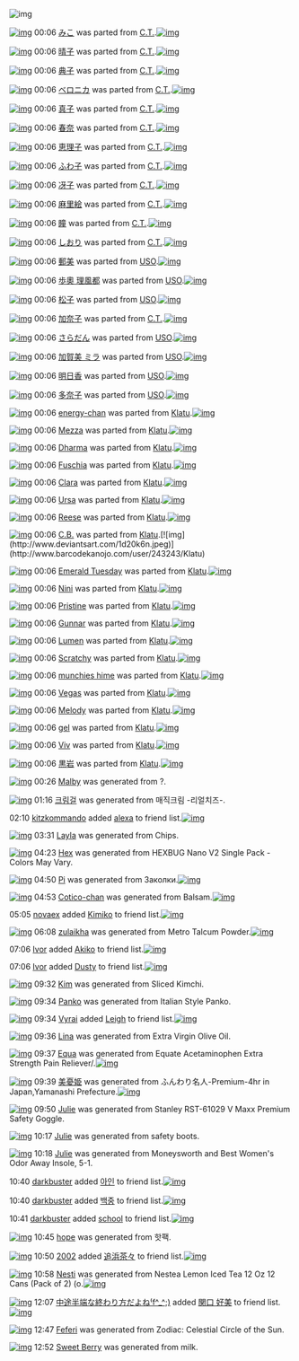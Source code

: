 ![img](http://gdrive-cdn.herokuapp.com/537b65a5bc09f0000721dda7/512px-barcode.png)

[![img](http://www.deviantsart.com/3e1qhlt.png)](http://www.barcodekanojo.com/kanojo/2596175/%E3%81%BF%E3%81%93) 00:06 [みこ](http://www.barcodekanojo.com/kanojo/2596175/%E3%81%BF%E3%81%93) was parted from [C.T.](http://www.barcodekanojo.com/kanojo/2596175/%E3%81%BF%E3%81%93).[![img](http://www.deviantsart.com/fhrc6a.jpeg)](http://www.barcodekanojo.com/user/272165/C.T.) 

[![img](http://www.deviantsart.com/gh5f3n.png)](http://www.barcodekanojo.com/kanojo/2876357/%E6%99%B4%E5%AD%90) 00:06 [晴子](http://www.barcodekanojo.com/kanojo/2876357/%E6%99%B4%E5%AD%90) was parted from [C.T.](http://www.barcodekanojo.com/kanojo/2876357/%E6%99%B4%E5%AD%90).[![img](http://www.deviantsart.com/fhrc6a.jpeg)](http://www.barcodekanojo.com/user/272165/C.T.) 

[![img](http://www.deviantsart.com/3q5gi1v.png)](http://www.barcodekanojo.com/kanojo/2866947/%E5%85%B8%E5%AD%90) 00:06 [典子](http://www.barcodekanojo.com/kanojo/2866947/%E5%85%B8%E5%AD%90) was parted from [C.T.](http://www.barcodekanojo.com/kanojo/2866947/%E5%85%B8%E5%AD%90).[![img](http://www.deviantsart.com/fhrc6a.jpeg)](http://www.barcodekanojo.com/user/272165/C.T.) 

[![img](http://www.deviantsart.com/3nchgeq.png)](http://www.barcodekanojo.com/kanojo/2594263/%E3%83%99%E3%83%AD%E3%83%8B%E3%82%AB) 00:06 [ベロニカ](http://www.barcodekanojo.com/kanojo/2594263/%E3%83%99%E3%83%AD%E3%83%8B%E3%82%AB) was parted from [C.T.](http://www.barcodekanojo.com/kanojo/2594263/%E3%83%99%E3%83%AD%E3%83%8B%E3%82%AB).[![img](http://www.deviantsart.com/fhrc6a.jpeg)](http://www.barcodekanojo.com/user/272165/C.T.) 

[![img](http://www.deviantsart.com/2gbm97t.png)](http://www.barcodekanojo.com/kanojo/2594280/%E7%9C%9F%E5%AD%90) 00:06 [真子](http://www.barcodekanojo.com/kanojo/2594280/%E7%9C%9F%E5%AD%90) was parted from [C.T.](http://www.barcodekanojo.com/kanojo/2594280/%E7%9C%9F%E5%AD%90).[![img](http://www.deviantsart.com/fhrc6a.jpeg)](http://www.barcodekanojo.com/user/272165/C.T.) 

[![img](http://www.deviantsart.com/3vuem73.png)](http://www.barcodekanojo.com/kanojo/2594283/%E6%98%A5%E5%A5%88) 00:06 [春奈](http://www.barcodekanojo.com/kanojo/2594283/%E6%98%A5%E5%A5%88) was parted from [C.T.](http://www.barcodekanojo.com/kanojo/2594283/%E6%98%A5%E5%A5%88).[![img](http://www.deviantsart.com/fhrc6a.jpeg)](http://www.barcodekanojo.com/user/272165/C.T.) 

[![img](http://www.deviantsart.com/10fg311.png)](http://www.barcodekanojo.com/kanojo/2572946/%E6%81%B5%E7%90%86%E5%AD%90) 00:06 [恵理子](http://www.barcodekanojo.com/kanojo/2572946/%E6%81%B5%E7%90%86%E5%AD%90) was parted from [C.T.](http://www.barcodekanojo.com/kanojo/2572946/%E6%81%B5%E7%90%86%E5%AD%90).[![img](http://www.deviantsart.com/fhrc6a.jpeg)](http://www.barcodekanojo.com/user/272165/C.T.) 

[![img](http://www.deviantsart.com/n8hqif.png)](http://www.barcodekanojo.com/kanojo/2574356/%E3%81%B5%E3%82%8F%E5%AD%90) 00:06 [ふわ子](http://www.barcodekanojo.com/kanojo/2574356/%E3%81%B5%E3%82%8F%E5%AD%90) was parted from [C.T.](http://www.barcodekanojo.com/kanojo/2574356/%E3%81%B5%E3%82%8F%E5%AD%90).[![img](http://www.deviantsart.com/fhrc6a.jpeg)](http://www.barcodekanojo.com/user/272165/C.T.) 

[![img](http://www.deviantsart.com/ng2dbm.png)](http://www.barcodekanojo.com/kanojo/2576484/%E5%86%B4%E5%AD%90) 00:06 [冴子](http://www.barcodekanojo.com/kanojo/2576484/%E5%86%B4%E5%AD%90) was parted from [C.T.](http://www.barcodekanojo.com/kanojo/2576484/%E5%86%B4%E5%AD%90).[![img](http://www.deviantsart.com/fhrc6a.jpeg)](http://www.barcodekanojo.com/user/272165/C.T.) 

[![img](http://www.deviantsart.com/37ur342.png)](http://www.barcodekanojo.com/kanojo/2625490/%E9%BA%BB%E9%87%8C%E7%B5%B5) 00:06 [麻里絵](http://www.barcodekanojo.com/kanojo/2625490/%E9%BA%BB%E9%87%8C%E7%B5%B5) was parted from [C.T.](http://www.barcodekanojo.com/kanojo/2625490/%E9%BA%BB%E9%87%8C%E7%B5%B5).[![img](http://www.deviantsart.com/fhrc6a.jpeg)](http://www.barcodekanojo.com/user/272165/C.T.) 

[![img](http://www.deviantsart.com/25gs66b.png)](http://www.barcodekanojo.com/kanojo/2651804/%E7%9E%B3) 00:06 [瞳](http://www.barcodekanojo.com/kanojo/2651804/%E7%9E%B3) was parted from [C.T.](http://www.barcodekanojo.com/kanojo/2651804/%E7%9E%B3).[![img](http://www.deviantsart.com/fhrc6a.jpeg)](http://www.barcodekanojo.com/user/272165/C.T.) 

[![img](http://www.deviantsart.com/1c264u3.png)](http://www.barcodekanojo.com/kanojo/2619181/%E3%81%97%E3%81%8A%E3%82%8A) 00:06 [しおり](http://www.barcodekanojo.com/kanojo/2619181/%E3%81%97%E3%81%8A%E3%82%8A) was parted from [C.T.](http://www.barcodekanojo.com/kanojo/2619181/%E3%81%97%E3%81%8A%E3%82%8A).[![img](http://www.deviantsart.com/fhrc6a.jpeg)](http://www.barcodekanojo.com/user/272165/C.T.) 

[![img](http://www.deviantsart.com/2ist474.png)](http://www.barcodekanojo.com/kanojo/1538767/%E9%83%B5%E7%BE%8E) 00:06 [郵美](http://www.barcodekanojo.com/kanojo/1538767/%E9%83%B5%E7%BE%8E) was parted from [USO](http://www.barcodekanojo.com/kanojo/1538767/%E9%83%B5%E7%BE%8E).[![img](http://www.deviantsart.com/23q3t7f.png)](http://www.barcodekanojo.com/user/211042/USO) 

[![img](http://www.deviantsart.com/1j0p47f.png)](http://www.barcodekanojo.com/kanojo/2151013/%E6%AD%A9%E5%A5%A7%20%E7%90%86%E9%A2%A8%E9%83%BD) 00:06 [歩奧 理風都](http://www.barcodekanojo.com/kanojo/2151013/%E6%AD%A9%E5%A5%A7%20%E7%90%86%E9%A2%A8%E9%83%BD) was parted from [USO](http://www.barcodekanojo.com/kanojo/2151013/%E6%AD%A9%E5%A5%A7%20%E7%90%86%E9%A2%A8%E9%83%BD).[![img](http://www.deviantsart.com/23q3t7f.png)](http://www.barcodekanojo.com/user/211042/USO) 

[![img](http://www.deviantsart.com/1a3fr6h.png)](http://www.barcodekanojo.com/kanojo/2181670/%E6%9D%BE%E5%AD%90) 00:06 [松子](http://www.barcodekanojo.com/kanojo/2181670/%E6%9D%BE%E5%AD%90) was parted from [USO](http://www.barcodekanojo.com/kanojo/2181670/%E6%9D%BE%E5%AD%90).[![img](http://www.deviantsart.com/23q3t7f.png)](http://www.barcodekanojo.com/user/211042/USO) 

[![img](http://www.deviantsart.com/da0mmf.png)](http://www.barcodekanojo.com/kanojo/2620450/%E5%8A%A0%E5%A5%88%E5%AD%90) 00:06 [加奈子](http://www.barcodekanojo.com/kanojo/2620450/%E5%8A%A0%E5%A5%88%E5%AD%90) was parted from [C.T.](http://www.barcodekanojo.com/kanojo/2620450/%E5%8A%A0%E5%A5%88%E5%AD%90).[![img](http://www.deviantsart.com/fhrc6a.jpeg)](http://www.barcodekanojo.com/user/272165/C.T.) 

[![img](http://www.deviantsart.com/1qjp8pu.png)](http://www.barcodekanojo.com/kanojo/1662964/%E3%81%95%E3%82%89%E3%81%A0%E3%82%93) 00:06 [さらだん](http://www.barcodekanojo.com/kanojo/1662964/%E3%81%95%E3%82%89%E3%81%A0%E3%82%93) was parted from [USO](http://www.barcodekanojo.com/kanojo/1662964/%E3%81%95%E3%82%89%E3%81%A0%E3%82%93).[![img](http://www.deviantsart.com/23q3t7f.png)](http://www.barcodekanojo.com/user/211042/USO) 

[![img](http://www.deviantsart.com/vojj5.png)](http://www.barcodekanojo.com/kanojo/337396/%E5%8A%A0%E8%B3%80%E7%BE%8E%20%E3%83%9F%E3%83%A9) 00:06 [加賀美 ミラ](http://www.barcodekanojo.com/kanojo/337396/%E5%8A%A0%E8%B3%80%E7%BE%8E%20%E3%83%9F%E3%83%A9) was parted from [USO](http://www.barcodekanojo.com/kanojo/337396/%E5%8A%A0%E8%B3%80%E7%BE%8E%20%E3%83%9F%E3%83%A9).[![img](http://www.deviantsart.com/23q3t7f.png)](http://www.barcodekanojo.com/user/211042/USO) 

[![img](http://www.deviantsart.com/1sd6lbg.png)](http://www.barcodekanojo.com/kanojo/2713007/%E6%98%8E%E6%97%A5%E9%A6%99) 00:06 [明日香](http://www.barcodekanojo.com/kanojo/2713007/%E6%98%8E%E6%97%A5%E9%A6%99) was parted from [USO](http://www.barcodekanojo.com/kanojo/2713007/%E6%98%8E%E6%97%A5%E9%A6%99).[![img](http://www.deviantsart.com/23q3t7f.png)](http://www.barcodekanojo.com/user/211042/USO) 

[![img](http://www.deviantsart.com/g1fqjg.png)](http://www.barcodekanojo.com/kanojo/2630644/%E5%A4%9A%E5%A5%88%E5%AD%90) 00:06 [多奈子](http://www.barcodekanojo.com/kanojo/2630644/%E5%A4%9A%E5%A5%88%E5%AD%90) was parted from [USO](http://www.barcodekanojo.com/kanojo/2630644/%E5%A4%9A%E5%A5%88%E5%AD%90).[![img](http://www.deviantsart.com/23q3t7f.png)](http://www.barcodekanojo.com/user/211042/USO) 

[![img](http://www.deviantsart.com/8mj5.png)](http://www.barcodekanojo.com/kanojo/2539918/energy-chan) 00:06 [energy-chan](http://www.barcodekanojo.com/kanojo/2539918/energy-chan) was parted from [Klatu](http://www.barcodekanojo.com/kanojo/2539918/energy-chan).[![img](http://www.deviantsart.com/1d20k6n.jpeg)](http://www.barcodekanojo.com/user/243243/Klatu) 

[![img](http://www.deviantsart.com/2cbu7o7.png)](http://www.barcodekanojo.com/kanojo/2533068/Mezza) 00:06 [Mezza](http://www.barcodekanojo.com/kanojo/2533068/Mezza) was parted from [Klatu](http://www.barcodekanojo.com/kanojo/2533068/Mezza).[![img](http://www.deviantsart.com/1d20k6n.jpeg)](http://www.barcodekanojo.com/user/243243/Klatu) 

[![img](http://www.deviantsart.com/28478tj.png)](http://www.barcodekanojo.com/kanojo/2538582/Dharma) 00:06 [Dharma](http://www.barcodekanojo.com/kanojo/2538582/Dharma) was parted from [Klatu](http://www.barcodekanojo.com/kanojo/2538582/Dharma).[![img](http://www.deviantsart.com/1d20k6n.jpeg)](http://www.barcodekanojo.com/user/243243/Klatu) 

[![img](http://www.deviantsart.com/20tjdtj.png)](http://www.barcodekanojo.com/kanojo/2528871/Fuschia) 00:06 [Fuschia](http://www.barcodekanojo.com/kanojo/2528871/Fuschia) was parted from [Klatu](http://www.barcodekanojo.com/kanojo/2528871/Fuschia).[![img](http://www.deviantsart.com/1d20k6n.jpeg)](http://www.barcodekanojo.com/user/243243/Klatu) 

[![img](http://www.deviantsart.com/2feu904.png)](http://www.barcodekanojo.com/kanojo/2515403/Clara) 00:06 [Clara](http://www.barcodekanojo.com/kanojo/2515403/Clara) was parted from [Klatu](http://www.barcodekanojo.com/kanojo/2515403/Clara).[![img](http://www.deviantsart.com/1d20k6n.jpeg)](http://www.barcodekanojo.com/user/243243/Klatu) 

[![img](http://www.deviantsart.com/1j59r3i.png)](http://www.barcodekanojo.com/kanojo/2525564/Ursa) 00:06 [Ursa](http://www.barcodekanojo.com/kanojo/2525564/Ursa) was parted from [Klatu](http://www.barcodekanojo.com/kanojo/2525564/Ursa).[![img](http://www.deviantsart.com/1d20k6n.jpeg)](http://www.barcodekanojo.com/user/243243/Klatu) 

[![img](http://www.deviantsart.com/2n6vo7g.png)](http://www.barcodekanojo.com/kanojo/2532871/Reese) 00:06 [Reese](http://www.barcodekanojo.com/kanojo/2532871/Reese) was parted from [Klatu](http://www.barcodekanojo.com/kanojo/2532871/Reese).[![img](http://www.deviantsart.com/1d20k6n.jpeg)](http://www.barcodekanojo.com/user/243243/Klatu) 

[![img](http://www.deviantsart.com/315h34v.png)](http://www.barcodekanojo.com/kanojo/2816621/C.B.) 00:06 [C.B.](http://www.barcodekanojo.com/kanojo/2816621/C.B.) was parted from [Klatu](http://www.barcodekanojo.com/kanojo/2816621/C.B.).[![img](http://www.deviantsart.com/1d20k6n.jpeg)](http://www.barcodekanojo.com/user/243243/Klatu) 

[![img](http://www.deviantsart.com/1fi04g9.png)](http://www.barcodekanojo.com/kanojo/2813013/Emerald%20Tuesday) 00:06 [Emerald Tuesday](http://www.barcodekanojo.com/kanojo/2813013/Emerald%20Tuesday) was parted from [Klatu](http://www.barcodekanojo.com/kanojo/2813013/Emerald%20Tuesday).[![img](http://www.deviantsart.com/1d20k6n.jpeg)](http://www.barcodekanojo.com/user/243243/Klatu) 

[![img](http://www.deviantsart.com/1426u6b.png)](http://www.barcodekanojo.com/kanojo/2817361/Nini) 00:06 [Nini](http://www.barcodekanojo.com/kanojo/2817361/Nini) was parted from [Klatu](http://www.barcodekanojo.com/kanojo/2817361/Nini).[![img](http://www.deviantsart.com/1d20k6n.jpeg)](http://www.barcodekanojo.com/user/243243/Klatu) 

[![img](http://www.deviantsart.com/26riabr.png)](http://www.barcodekanojo.com/kanojo/2820366/Pristine) 00:06 [Pristine](http://www.barcodekanojo.com/kanojo/2820366/Pristine) was parted from [Klatu](http://www.barcodekanojo.com/kanojo/2820366/Pristine).[![img](http://www.deviantsart.com/1d20k6n.jpeg)](http://www.barcodekanojo.com/user/243243/Klatu) 

[![img](http://www.deviantsart.com/2bnfmi7.png)](http://www.barcodekanojo.com/kanojo/2817358/Gunnar) 00:06 [Gunnar](http://www.barcodekanojo.com/kanojo/2817358/Gunnar) was parted from [Klatu](http://www.barcodekanojo.com/kanojo/2817358/Gunnar).[![img](http://www.deviantsart.com/1d20k6n.jpeg)](http://www.barcodekanojo.com/user/243243/Klatu) 

[![img](http://www.deviantsart.com/3cfljm4.png)](http://www.barcodekanojo.com/kanojo/2537940/Lumen) 00:06 [Lumen](http://www.barcodekanojo.com/kanojo/2537940/Lumen) was parted from [Klatu](http://www.barcodekanojo.com/kanojo/2537940/Lumen).[![img](http://www.deviantsart.com/1d20k6n.jpeg)](http://www.barcodekanojo.com/user/243243/Klatu) 

[![img](http://www.deviantsart.com/2mrkmnu.png)](http://www.barcodekanojo.com/kanojo/2528887/Scratchy) 00:06 [Scratchy](http://www.barcodekanojo.com/kanojo/2528887/Scratchy) was parted from [Klatu](http://www.barcodekanojo.com/kanojo/2528887/Scratchy).[![img](http://www.deviantsart.com/1d20k6n.jpeg)](http://www.barcodekanojo.com/user/243243/Klatu) 

[![img](http://www.deviantsart.com/11got0g.png)](http://www.barcodekanojo.com/kanojo/2522596/munchies%20hime) 00:06 [munchies hime](http://www.barcodekanojo.com/kanojo/2522596/munchies%20hime) was parted from [Klatu](http://www.barcodekanojo.com/kanojo/2522596/munchies%20hime).[![img](http://www.deviantsart.com/1d20k6n.jpeg)](http://www.barcodekanojo.com/user/243243/Klatu) 

[![img](http://www.deviantsart.com/1mb89e6.png)](http://www.barcodekanojo.com/kanojo/2528890/Vegas) 00:06 [Vegas](http://www.barcodekanojo.com/kanojo/2528890/Vegas) was parted from [Klatu](http://www.barcodekanojo.com/kanojo/2528890/Vegas).[![img](http://www.deviantsart.com/1d20k6n.jpeg)](http://www.barcodekanojo.com/user/243243/Klatu) 

[![img](http://www.deviantsart.com/1ks4sah.png)](http://www.barcodekanojo.com/kanojo/2527046/Melody) 00:06 [Melody](http://www.barcodekanojo.com/kanojo/2527046/Melody) was parted from [Klatu](http://www.barcodekanojo.com/kanojo/2527046/Melody).[![img](http://www.deviantsart.com/1d20k6n.jpeg)](http://www.barcodekanojo.com/user/243243/Klatu) 

[![img](http://www.deviantsart.com/2a2juh5.png)](http://www.barcodekanojo.com/kanojo/2525765/gel) 00:06 [gel](http://www.barcodekanojo.com/kanojo/2525765/gel) was parted from [Klatu](http://www.barcodekanojo.com/kanojo/2525765/gel).[![img](http://www.deviantsart.com/1d20k6n.jpeg)](http://www.barcodekanojo.com/user/243243/Klatu) 

[![img](http://www.deviantsart.com/3hkj9do.png)](http://www.barcodekanojo.com/kanojo/2516874/Viv) 00:06 [Viv](http://www.barcodekanojo.com/kanojo/2516874/Viv) was parted from [Klatu](http://www.barcodekanojo.com/kanojo/2516874/Viv).[![img](http://www.deviantsart.com/1d20k6n.jpeg)](http://www.barcodekanojo.com/user/243243/Klatu) 

[![img](http://www.deviantsart.com/2auhuq0.png)](http://www.barcodekanojo.com/kanojo/15440/%E9%BB%92%E5%B2%A9) 00:06 [黒岩](http://www.barcodekanojo.com/kanojo/15440/%E9%BB%92%E5%B2%A9) was parted from [Klatu](http://www.barcodekanojo.com/kanojo/15440/%E9%BB%92%E5%B2%A9).[![img](http://www.deviantsart.com/1d20k6n.jpeg)](http://www.barcodekanojo.com/user/243243/Klatu) 

[![img](http://www.deviantsart.com/3ds0s8i.png)](http://www.barcodekanojo.com/kanojo/3191805/Malby) 00:26 [Malby](http://www.barcodekanojo.com/kanojo/3191805/Malby) was generated from ?.

[![img](http://www.deviantsart.com/1rssrjl.png)](http://www.barcodekanojo.com/kanojo/3191806/%ED%81%AC%EB%A6%BC%EA%B1%B8) 01:16 [크림걸](http://www.barcodekanojo.com/kanojo/3191806/%ED%81%AC%EB%A6%BC%EA%B1%B8) was generated from 매직크림 -리얼치즈-.

02:10 [kitzkommando](http://www.barcodekanojo.com/user/499751/kitzkommando) added [alexa](http://www.barcodekanojo.com/kanojo/2519017/alexa) to friend list.[![img](http://www.deviantsart.com/g7r2k2.png)](http://www.barcodekanojo.com/kanojo/2519017/alexa) 

[![img](http://www.deviantsart.com/1gk7va2.png)](http://www.barcodekanojo.com/kanojo/3191807/Layla) 03:31 [Layla](http://www.barcodekanojo.com/kanojo/3191807/Layla) was generated from Chips.

[![img](http://www.deviantsart.com/31ih064.png)](http://www.barcodekanojo.com/kanojo/3191808/Hex) 04:23 [Hex](http://www.barcodekanojo.com/kanojo/3191808/Hex) was generated from HEXBUG Nano V2 Single Pack - Colors May Vary.

[![img](http://www.deviantsart.com/17ghg6o.png)](http://www.barcodekanojo.com/kanojo/3191809/Pi) 04:50 [Pi](http://www.barcodekanojo.com/kanojo/3191809/Pi) was generated from Заколки.[![img](http://www.deviantsart.com/2adeiem.jpeg)](http://www.barcodekanojo.com/product_images/barcode/6016410/1421524234/%D0%97%D0%B0%D0%BA%D0%BE%D0%BB%D0%BA%D0%B8.jpg) 

[![img](http://www.deviantsart.com/3ogvt67.png)](http://www.barcodekanojo.com/kanojo/3191810/Cotico-chan) 04:53 [Cotico-chan](http://www.barcodekanojo.com/kanojo/3191810/Cotico-chan) was generated from Balsam.[![img](http://www.deviantsart.com/2nsnf45.jpeg)](http://www.barcodekanojo.com/product_images/barcode/6016411/1421524333/50x50xBalsam.jpg,qw=88,ah=88.pagespeed.ic.aHxbylygrQ.jpg) 

05:05 [novaex](http://www.barcodekanojo.com/user/499753/novaex) added [Kimiko](http://www.barcodekanojo.com/kanojo/2762731/Kimiko) to friend list.[![img](http://www.deviantsart.com/2hcdbde.png)](http://www.barcodekanojo.com/kanojo/2762731/Kimiko) 

[![img](http://www.deviantsart.com/1lakv7b.png)](http://www.barcodekanojo.com/kanojo/3191811/zulaikha) 06:08 [zulaikha](http://www.barcodekanojo.com/kanojo/3191811/zulaikha) was generated from Metro Talcum Powder.[![img](http://www.deviantsart.com/1eoe84.jpeg)](http://www.barcodekanojo.com/product_images/barcode/6016413/1421528844/Metro%20Talcum%20Powder.jpg) 

07:06 [Ivor](http://www.barcodekanojo.com/user/499735/Ivor) added [Akiko](http://www.barcodekanojo.com/kanojo/2648591/Akiko) to friend list.[![img](http://www.deviantsart.com/3lgru77.png)](http://www.barcodekanojo.com/kanojo/2648591/Akiko) 

07:06 [Ivor](http://www.barcodekanojo.com/user/499735/Ivor) added [Dusty](http://www.barcodekanojo.com/kanojo/3170684/Dusty) to friend list.[![img](http://www.deviantsart.com/29r8glo.png)](http://www.barcodekanojo.com/kanojo/3170684/Dusty) 

[![img](http://www.deviantsart.com/12i8jjd.png)](http://www.barcodekanojo.com/kanojo/3191812/Kim) 09:32 [Kim](http://www.barcodekanojo.com/kanojo/3191812/Kim) was generated from Sliced Kimchi.

[![img](http://www.deviantsart.com/3khhaf.png)](http://www.barcodekanojo.com/kanojo/3191813/Panko) 09:34 [Panko](http://www.barcodekanojo.com/kanojo/3191813/Panko) was generated from Italian Style Panko.

[![img](http://www.deviantsart.com/1ic2mod.jpeg)](http://www.barcodekanojo.com/user/469371/Vyrai) 09:34 [Vyrai](http://www.barcodekanojo.com/user/469371/Vyrai) added [Leigh](http://www.barcodekanojo.com/kanojo/2730469/Leigh) to friend list.[![img](http://www.deviantsart.com/2n9n2i.png)](http://www.barcodekanojo.com/kanojo/2730469/Leigh) 

[![img](http://www.deviantsart.com/2m5ad8k.png)](http://www.barcodekanojo.com/kanojo/3191814/Lina) 09:36 [Lina](http://www.barcodekanojo.com/kanojo/3191814/Lina) was generated from Extra Virgin Olive Oil.

[![img](http://www.deviantsart.com/3njcbgf.png)](http://www.barcodekanojo.com/kanojo/3191815/Equa) 09:37 [Equa](http://www.barcodekanojo.com/kanojo/3191815/Equa) was generated from Equate Acetaminophen Extra Strength Pain Reliever/.[![img](http://www.deviantsart.com/14gvk9h.jpeg)](http://www.barcodekanojo.com/product_images/barcode/6016420/1421541412/Equate%20Acetaminophen%20Extra%20Strength%20Pain%20Reliever%2F.jpg) 

[![img](http://www.deviantsart.com/2jds10g.png)](http://www.barcodekanojo.com/kanojo/3191816/%E7%BE%8E%E6%86%82%E5%A7%AB) 09:39 [美憂姫](http://www.barcodekanojo.com/kanojo/3191816/%E7%BE%8E%E6%86%82%E5%A7%AB) was generated from ふんわり名人-Premium-4hr in Japan,Yamanashi Prefecture.[![img](http://www.deviantsart.com/2f83pp8.jpeg)](http://www.barcodekanojo.com/product_images/barcode/6016421/1421541541/%E3%81%B5%E3%82%93%E3%82%8F%E3%82%8A%E5%90%8D%E4%BA%BA-Premium-4hr.jpg) 

[![img](http://www.deviantsart.com/1bvoimf.png)](http://www.barcodekanojo.com/kanojo/3191817/Julie) 09:50 [Julie](http://www.barcodekanojo.com/kanojo/3191817/Julie) was generated from Stanley RST-61029 V Maxx Premium Safety Goggle.

[![img](http://www.deviantsart.com/2fffk0v.png)](http://www.barcodekanojo.com/kanojo/3191818/Julie) 10:17 [Julie](http://www.barcodekanojo.com/kanojo/3191818/Julie) was generated from safety boots.

[![img](http://www.deviantsart.com/246h9la.png)](http://www.barcodekanojo.com/kanojo/3191819/Julie) 10:18 [Julie](http://www.barcodekanojo.com/kanojo/3191819/Julie) was generated from Moneysworth and Best Women's Odor Away Insole, 5-1.

10:40 [darkbuster](http://www.barcodekanojo.com/user/499749/darkbuster) added [아인](http://www.barcodekanojo.com/kanojo/2525002/%EC%95%84%EC%9D%B8) to friend list.[![img](http://www.deviantsart.com/2lbics6.png)](http://www.barcodekanojo.com/kanojo/2525002/%EC%95%84%EC%9D%B8) 

10:40 [darkbuster](http://www.barcodekanojo.com/user/499749/darkbuster) added [백중](http://www.barcodekanojo.com/kanojo/2912319/%EB%B0%B1%EC%A4%91) to friend list.[![img](http://www.deviantsart.com/2ik59f0.png)](http://www.barcodekanojo.com/kanojo/2912319/%EB%B0%B1%EC%A4%91) 

10:41 [darkbuster](http://www.barcodekanojo.com/user/499749/darkbuster) added [school](http://www.barcodekanojo.com/kanojo/1454689/school) to friend list.[![img](http://www.deviantsart.com/32kt4nc.png)](http://www.barcodekanojo.com/kanojo/1454689/school) 

[![img](http://www.deviantsart.com/q6jake.png)](http://www.barcodekanojo.com/kanojo/3191820/hope) 10:45 [hope](http://www.barcodekanojo.com/kanojo/3191820/hope) was generated from 핫팩.

[![img](http://www.deviantsart.com/2vejjuu.jpeg)](http://www.barcodekanojo.com/user/307177/2002) 10:50 [2002](http://www.barcodekanojo.com/user/307177/2002) added [追浜茶々](http://www.barcodekanojo.com/kanojo/2942472/%E8%BF%BD%E6%B5%9C%E8%8C%B6%E3%80%85) to friend list.[![img](http://www.deviantsart.com/4nh555.png)](http://www.barcodekanojo.com/kanojo/2942472/%E8%BF%BD%E6%B5%9C%E8%8C%B6%E3%80%85) 

[![img](http://www.deviantsart.com/2v8j9pg.png)](http://www.barcodekanojo.com/kanojo/3191821/Nesti) 10:58 [Nesti](http://www.barcodekanojo.com/kanojo/3191821/Nesti) was generated from Nestea Lemon Iced Tea 12 Oz 12 Cans (Pack of 2) (o.[![img](http://www.deviantsart.com/21uuu8h.jpeg)](http://www.barcodekanojo.com/product_images/barcode/6016430/1421546249/Nestea%20Lemon%20Iced%20Tea%2012%20Oz%2012%20Cans%20%28Pack%20of%202%29%20%28o.jpg) 

[![img](http://www.deviantsart.com/2deh5cl.jpeg)](http://www.barcodekanojo.com/user/309843/%E4%B8%AD%E9%80%94%E5%8D%8A%E7%AB%AF%E3%81%AA%E7%B5%82%E3%82%8F%E3%82%8A%E6%96%B9%E3%81%A0%E3%82%88%E3%81%AD%E2%81%BDf%5E_%5E%3B%29) 12:07 [中途半端な終わり方だよね⁽f^_^;)](http://www.barcodekanojo.com/user/309843/%E4%B8%AD%E9%80%94%E5%8D%8A%E7%AB%AF%E3%81%AA%E7%B5%82%E3%82%8F%E3%82%8A%E6%96%B9%E3%81%A0%E3%82%88%E3%81%AD%E2%81%BDf%5E_%5E%3B%29) added [関口 好美](http://www.barcodekanojo.com/kanojo/2617346/%E9%96%A2%E5%8F%A3%20%E5%A5%BD%E7%BE%8E) to friend list.[![img](http://www.deviantsart.com/3pksrtm.png)](http://www.barcodekanojo.com/kanojo/2617346/%E9%96%A2%E5%8F%A3%20%E5%A5%BD%E7%BE%8E) 

[![img](http://www.deviantsart.com/3smbag7.png)](http://www.barcodekanojo.com/kanojo/3191822/Feferi) 12:47 [Feferi](http://www.barcodekanojo.com/kanojo/3191822/Feferi) was generated from Zodiac: Celestial Circle of the Sun.

[![img](http://www.deviantsart.com/2v594p8.png)](http://www.barcodekanojo.com/kanojo/3191823/Sweet%20Berry) 12:52 [Sweet Berry](http://www.barcodekanojo.com/kanojo/3191823/Sweet%20Berry) was generated from milk.

